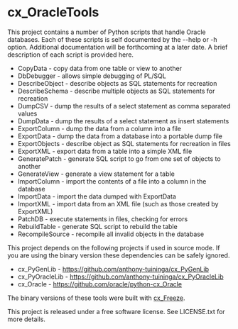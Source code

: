 # cx_OracleTools

This project contains a number of Python scripts that handle Oracle databases.
Each of these scripts is self documented by the --help or -h option.
Additional documentation will be forthcoming at a later date. A brief
description of each script is provided here.

- CopyData - copy data from one table or view to another
- DbDebugger - allows simple debugging of PL/SQL
- DescribeObject - describe objects as SQL statements for recreation
- DescribeSchema - describe multiple objects as SQL statements for recreation
- DumpCSV - dump the results of a select statement as comma separated values
- DumpData - dump the results of a select statement as insert statements
- ExportColumn - dump the data from a column into a file
- ExportData - dump the data from a database into a portable dump file
- ExportObjects - describe object as SQL statements for recreation in files
- ExportXML - export data from a table into a simple XML file
- GeneratePatch - generate SQL script to go from one set of objects to another
- GenerateView - generate a view statement for a table
- ImportColumn - import the contents of a file into a column in the database
- ImportData - import the data dumped with ExportData
- ImportXML - import data from an XML file (such as those created by ExportXML)
- PatchDB - execute statements in files, checking for errors
- RebuildTable - generate SQL script to rebuild the table
- RecompileSource - recompile all invalid objects in the database

This project depends on the following projects if used in source mode. If you
are using the binary version these dependencies can be safely ignored.

- cx_PyGenLib - https://github.com/anthony-tuininga/cx_PyGenLib
- cx_PyOracleLib - https://github.com/anthony-tuininga/cx_PyOracleLib
- cx_Oracle - https://github.com/oracle/python-cx_Oracle

The binary versions of these tools were built with
[cx_Freeze](https://github.com/anthony-tuininga/cx_Freeze).

This project is released under a free software license. See LICENSE.txt for
more details.

